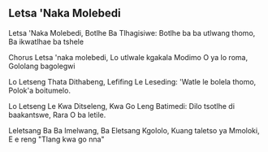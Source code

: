 ## Letsa 'Naka Molebedi

Letsa 'Naka Molebedi, Botlhe Ba Tlhagisiwe:
Botlhe ba ba utlwang thomo, Ba ikwatlhae ba tshele

Chorus
Letsa 'naka molebedi, Lo utlwale kgakala
Modimo O ya lo roma, Gololang bagolegwi

Lo Letseng Thata Dithabeng, Lefifing Le Leseding:
'Watle le bolela thomo, Polok'a boitumelo.

Lo Letseng Le Kwa Ditseleng, Kwa Go Leng Batimedi:
Dilo tsotlhe di baakantswe, Rara O ba letile.

Leletsang Ba Ba Imelwang, Ba Eletsang Kgololo,
Kuang taletso ya Mmoloki, E e reng "Tlang kwa go nna"


